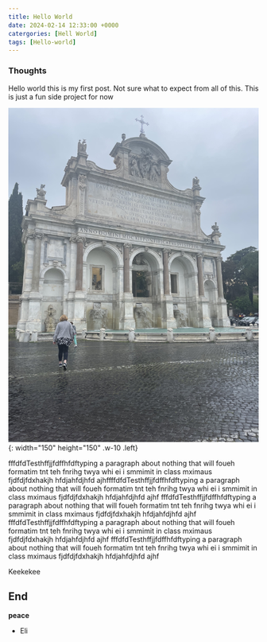 ```yaml
---
title: Hello World
date: 2024-02-14 12:33:00 +0000
catergories: [Hell World]
tags: [Hello-world]
---
```


### **Thoughts**

Hello world this is my first post. Not sure what to expect from all of this. This is just a fun side project for now

![Desktop View](pics/example.jpg){: width="150" height="150" .w-10 .left}


fffdfdTesthffjjfdffhfdftyping a paragraph about nothing that will foueh formatim tnt teh fnrihg twya whi ei i smmimit in class mximaus fjdfdjfdxhakjh hfdjahfdjhfd ajhffffdfdTesthffjjfdffhfdftyping a paragraph about nothing that will foueh formatim tnt teh fnrihg twya whi ei i smmimit in class mximaus fjdfdjfdxhakjh hfdjahfdjhfd ajhf
fffdfdTesthffjjfdffhfdftyping a paragraph about nothing that will foueh formatim tnt teh fnrihg twya whi ei i smmimit in class mximaus fjdfdjfdxhakjh hfdjahfdjhfd ajhf
fffdfdTesthffjjfdffhfdftyping a paragraph about nothing that will foueh formatim tnt teh fnrihg twya whi ei i smmimit in class mximaus fjdfdjfdxhakjh hfdjahfdjhfd ajhf
fffdfdTesthffjjfdffhfdftyping a paragraph about nothing that will foueh formatim tnt teh fnrihg twya whi ei i smmimit in class mximaus fjdfdjfdxhakjh hfdjahfdjhfd ajhf

Keekekee





## End
**peace**

- Eli

